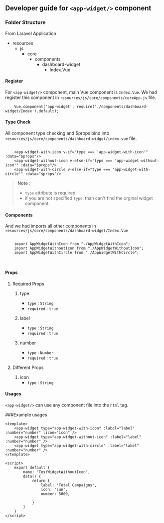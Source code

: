 ## Developer guide for `<app-widget/>` component

### Folder Structure

From Laravel Application

- resources
    - js
        - core
            - components
                - dashboard-widget
                    - Index.Vue

#### Register
For `<app-widget/>` component, main Vue component is `Index.Vue`. We had register this component in ```resources/js/core/components/coreApp.js``` file.

```Resfister
	Vue.component('app-widget', require('./components/dashboard-widget/Index').default);
```

#### Type Check

All component type checking and $props bind into `resources/js/core/components/dashboard-widget/index.vue` file.

```type

    <app-widget-with-icon v-if="type === 'app-widget-with-icon'" :data="$props"/>
    <app-widget-without-icon v-else-if="type === 'app-widget-without-icon'" :data="$props"/>
    <app-widget-with-circle v-else-if="type === 'app-widget-with-circle'" :data="$props"/>

```

>**Note** :  
>
> - `type` attribute is required  
> - if you are not specified `type`, than can't find the orginal widget component.


#### Components
And we had imports all other components in `resources/js/core/components/dashboard-widget/Index.Vue`

```components

    import AppWidgetWithIcon from "./AppWidgetWithIcon";
    import AppWidgetWithoutIcon from "./AppWidgetWithoutIcon";
    import AppWidgetWithCircle from "./AppWidgetWithCircle";

    
```

#### Props

1. Required Props

	1. type
        - `type` : `String`
        - `required` : `true`

    2. label
        - `type` : `String`
        - `required` : `true`

    3. number
        - `type` : `Number`
        - `required` : `true`

2. Different Props

    1. icon
        - `type` : `String`

#### Usages
`<app-widget/>` can use any component file into the `html` tag.

###Example usages
```
<template>
    <app-widget type="app-widget-with-icon" :label="label" :number="number" :icon="icon" />
    <app-widget type="app-widget-without-icon" :label="label" :number="number" />
    <app-widget type="app-widget-with-circle" :label="label" :number="number" />
</template>

<script>
    export default {
        name: "TestWidgetWithoutIcon",
        data() {
            return {
            	label: 'Total Campaigns',
            	icon: 'sun',
            	number: 5000,
                
        	}
    	}
    }
</script>


```